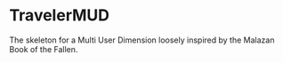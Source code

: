 # TravelerMUD
The skeleton for a Multi User Dimension loosely inspired by the Malazan Book of the Fallen. 
